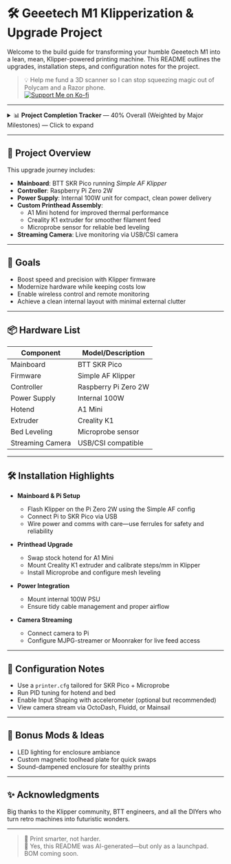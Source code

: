 # 🛠️ Geeetech M1 Klipperization & Upgrade Project

Welcome to the build guide for transforming your humble Geeetech M1 into a lean, mean, Klipper-powered printing machine. This README outlines the upgrades, installation steps, and configuration notes for the project.

> 💡 Help me fund a 3D scanner so I can stop squeezing magic out of Polycam and a Razor phone.  
> [![Support Me on Ko-fi](https://img.shields.io/badge/Support%20Me%20on-Ko--fi-ff5f5f?logo=ko-fi&logoColor=white&style=flat-square)](https://ko-fi.com/0dysseusrex)

---

<details>
<summary>📊 <strong>Project Completion Tracker</strong> — 40% Overall (Weighted by Major Milestones) — Click to expand</summary>

> **Note:** Project completion is calculated by assigning weights to major milestones as follows:
> - Printhead Re-design: 30%
> - Gantry Re-design: 30%
> - Electronics Mount: 20%
> - Software: 20%
> Weighted progress is shown below. All other tasks are tracked for transparency but do not affect the overall percentage.

### 🔧 Printhead Re-design — 90% (27% of total)
`█████████░`  
**✅ Completed:**  
- A1 Mini Hotend  
- Probe mounting location  
- Microprobe mount  
- Fan mounts  
- Cable guides  

**📝 To Do:**  
- Redesign bottom screw mounts to point forwards  

---

### 🏗️ Gantry Re-design — 100% (30% of total)
`██████████`  
- Universal screw holes for custom MCU mounts ✅  

---

### ⚙️ Electronics Mount — 0% (0% of total)
`░░░░░░░░░░`  
- SKR Pico Mount ❌  
- Pi Zero 2W Mount ❌  
- Breakout Board Mount ❌  
- Knomi Mount ❌  
- E-stop Mount ❌  

---

### 💻 Software — 0% (0% of total)
`░░░░░░░░░░`  
- Clone Simple AF Repo ❌  
- Custom `printer.cfg` ❌  
- Automate setup via Simple AF ❌  
- Test functionality ❌  

---

### 🧩 MCU / Breakout Board Mount — 100%
`██████████`  
- Fully installed ✅  

---

### 🔌 PSU Mount — 0%
`░░░░░░░░░░`  
- Not yet started ❌  

---

### 🧪 Testing — 0%
`░░░░░░░░░░`  
- Initial printer function tests ❌  
- PID tuning ❌  
- Input shaper graphs ❌  
- First test prints ❌  
- Speed tests ❌  
- Dial-in settings ❌  

---

### 🎬 Video Editing — 0%
`░░░░░░░░░░`  
- Not yet started ❌  

---

### 🌐 Publish & Go Live — 0%
`░░░░░░░░░░`  
- Awaiting completion ❌  

</details>

---

## 🧰 Project Overview

This upgrade journey includes:

- **Mainboard**: BTT SKR Pico running *Simple AF Klipper*
- **Controller**: Raspberry Pi Zero 2W
- **Power Supply**: Internal 100W unit for compact, clean power delivery
- **Custom Printhead Assembly**:
  - A1 Mini hotend for improved thermal performance  
  - Creality K1 extruder for smoother filament feed  
  - Microprobe sensor for reliable bed leveling
- **Streaming Camera**: Live monitoring via USB/CSI camera

---

## 🚀 Goals

- Boost speed and precision with Klipper firmware  
- Modernize hardware while keeping costs low  
- Enable wireless control and remote monitoring  
- Achieve a clean internal layout with minimal external clutter

---

## 📦 Hardware List

| Component         | Model/Description         |
|------------------|---------------------------|
| Mainboard        | BTT SKR Pico              |
| Firmware         | Simple AF Klipper         |
| Controller       | Raspberry Pi Zero 2W      |
| Power Supply     | Internal 100W             |
| Hotend           | A1 Mini                   |
| Extruder         | Creality K1               |
| Bed Leveling     | Microprobe sensor         |
| Streaming Camera | USB/CSI compatible        |

---

## 🛠️ Installation Highlights

- **Mainboard & Pi Setup**  
  - Flash Klipper on the Pi Zero 2W using the Simple AF config  
  - Connect Pi to SKR Pico via USB  
  - Wire power and comms with care—use ferrules for safety and reliability

- **Printhead Upgrade**  
  - Swap stock hotend for A1 Mini  
  - Mount Creality K1 extruder and calibrate steps/mm in Klipper  
  - Install Microprobe and configure mesh leveling

- **Power Integration**  
  - Mount internal 100W PSU  
  - Ensure tidy cable management and proper airflow

- **Camera Streaming**  
  - Connect camera to Pi  
  - Configure MJPG-streamer or Moonraker for live feed access

---

## 🧠 Configuration Notes

- Use a `printer.cfg` tailored for SKR Pico + Microprobe  
- Run PID tuning for hotend and bed  
- Enable Input Shaping with accelerometer (optional but recommended)  
- View camera stream via OctoDash, Fluidd, or Mainsail

---

## 🎨 Bonus Mods & Ideas

- LED lighting for enclosure ambiance  
- Custom magnetic toolhead plate for quick swaps  
- Sound-dampened enclosure for stealthy prints

---

## ✨ Acknowledgments

Big thanks to the Klipper community, BTT engineers, and all the DIYers who turn retro machines into futuristic wonders.

---

> 🧠 Print smarter, not harder.  
> 🤖 Yes, this README was AI-generated—but only as a launchpad. BOM coming soon.